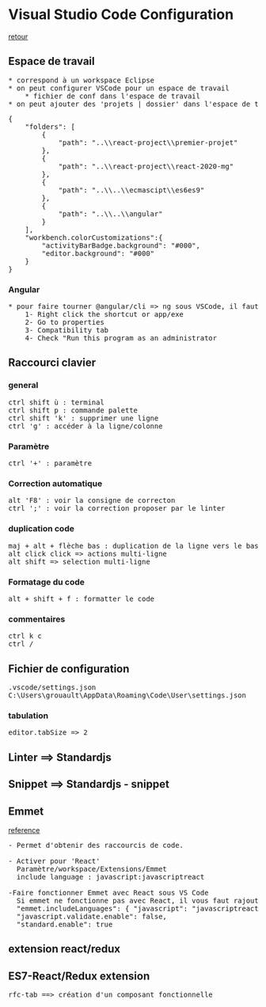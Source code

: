 # Visual Studio Code Configuration

[retour](../../index-js.md)

## Espace de travail

<pre>
* correspond à un workspace Eclipse
* on peut configurer VSCode pour un espace de travail
	* fichier de conf dans l'espace de travail
* on peut ajouter des 'projets | dossier' dans l'espace de travail
</pre>

<pre>
{
	"folders": [
		{
			"path": "..\\react-project\\premier-projet"
		},
		{
			"path": "..\\react-project\\react-2020-mg"
		},
		{
			"path": "..\\..\\ecmascipt\\es6es9"
		},
		{
			"path": "..\\..\\angular"
		}
	],
    "workbench.colorCustomizations":{
        "activityBarBadge.background": "#000",
        "editor.background": "#000"
    }	
}
</pre>

### Angular

<pre>
* pour faire tourner @angular/cli => ng sous VSCode, il faut ex�cuter VSCode en tant qu'administrateur
	1- Right click the shortcut or app/exe
	2- Go to properties
	3- Compatibility tab
	4- Check "Run this program as an administrator
</pre>

## Raccourci clavier

### general

<pre>
ctrl shift ù : terminal
ctrl shift p : commande palette
ctrl shift 'k' : supprimer une ligne
ctrl 'g' : accéder à la ligne/colonne
</pre>
### Paramètre

<pre>
ctrl '+' : paramètre
</pre>

### Correction automatique

<pre>
alt 'F8' : voir la consigne de correcton
ctrl ';' : voir la correction proposer par le linter
</pre>

### duplication code

<pre>
maj + alt + flèche bas : duplication de la ligne vers le bas
alt click click => actions multi-ligne
alt shift => selection multi-ligne
</pre>

### Formatage du code

<pre>
alt + shift + f : formatter le code
</pre>

### commentaires

<pre>
ctrl k c
ctrl /
</pre>

## Fichier de configuration

<pre>
.vscode/settings.json
C:\Users\grouault\AppData\Roaming\Code\User\settings.json
</pre>

### tabulation

<pre>
editor.tabSize => 2
</pre>

## Linter ==> Standardjs

## Snippet ==> Standardjs - snippet

## Emmet

<a href="https://code.visualstudio.com/docs/editor/emmet" target="_blank">reference</a>

<pre>
- Permet d'obtenir des raccourcis de code.

- Activer pour 'React'
  Paramètre/workspace/Extensions/Emmet
  include language : javascript:javascriptreact

-Faire fonctionner Emmet avec React sous VS Code
  Si emmet ne fonctionne pas avec React, il vous faut rajouter cette ligne dans votre "setting.json" :
  "emmet.includeLanguages": { "javascript": "javascriptreact" },
  "javascript.validate.enable": false,
  "standard.enable": true
</pre>

## extension react/redux

## ES7-React/Redux extension

<pre>
rfc-tab ==> création d'un composant fonctionnelle
</pre>
